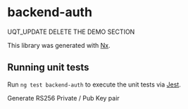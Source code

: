 # backend-auth

UQT_UPDATE
DELETE THE DEMO SECTION

This library was generated with [Nx](https://nx.dev).

## Running unit tests

Run `ng test backend-auth` to execute the unit tests via [Jest](https://jestjs.io).

Generate RS256 Private / Pub Key pair
